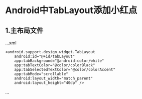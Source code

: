 # Android中TabLayout添加小红点

## 1.主布局文件

...xml
<?xml version="1.0" encoding="utf-8"?>
<LinearLayout xmlns:android="http://schemas.android.com/apk/res/android"
    xmlns:tools="http://schemas.android.com/tools"
    android:layout_width="match_parent"
    android:layout_height="match_parent"
    xmlns:app="http://schemas.android.com/apk/res-auto"
    tools:context="com.bxkj.dylan.tablayoutreddot.MainActivity">

    <android.support.design.widget.TabLayout
        android:id="@+id/tabLayout"
        app:tabBackground="@android:color/white"
        app:tabTextColor="@color/colorBlack"
        app:tabSelectedTextColor="@color/colorAccent"
        app:tabMode="scrollable"
        android:layout_width="match_parent"
        android:layout_height="40dp" />
</LinearLayout>
...